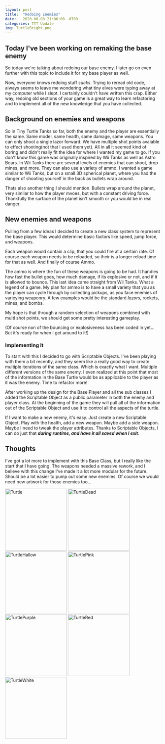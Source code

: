 ```yaml
---
layout: post
title:  "Redoing Enemies"
date:   2020-08-08 21:06:00 -0700
categories: TTT Update
img: TurtleBright.png
---
```


## Today I've been working on remaking the base enemy

So today we're talking about redoing our base enemy. I later go on even further with this topic to include it for my base player as well. 

Now, everyone knows redoing stuff *sucks*. Trying to reread old code, always seems to leave me wondering what tiny elves were typing away at my computer while I slept. I certainly couldn't have written this crap. Either way, redoing old sections of your game is a great way to learn refactoring and to implement all of the new knowledge that you have collected. 

## Background on enemies and weapons

So in Tiny Turtle Tanks so far, both the enemy and the player are essentially the same. Same model, same health, same damage, same weapons. You can only shoot a single lazor forward. We have multiple shot points avaiable to effect shooting(not that I used them yet). All in all it seemed kind of boring and didn't really fit the idea for where I wanted my game to go. If you don't know this game was originally inspired by Wii Tanks as well as Astro Bears. In Wii Tanks there are several levels of enemies that can shoot, drop mines, and more. They can also use a variety of ammo. I wanted a game similar to Wii Tanks, but on a small 3D spherical planet, where you had the danger of shooting yourself in the back as bullets wrap around.

Thats also another thing I should mention. Bullets wrap around the planet, very similar to how the player mvoes, but with a constant driving force. Thankfully the surface of the planet isn't smooth or you would be in real danger.

## New enemies and weapons

Pulling from a few ideas I decided to create a new class system to represent the base player. This would determine basic factors like speed, jump force, and weapons. 

Each weapon would contain a clip, that you could fire at a certain rate. Of course each weapon needs to be reloaded, so their is a longer reload time for that as well. And finally of course Ammo.

The ammo is where the fun of these weapons is going to be had. It handles how fast the bullet goes, how much damage, if its explosive or not, and if it is allowed to bounce. This last idea came straight from Wii Tanks. What a legend of a game. My plan for ammo is to have a small variety that you as the player can cycle through by collecting pickups, as you face enemies of varieying weaponry. A few examples would be the standard *lazors*, rockets, mines, and bombs. 

My hope is that through a random selection of weapons combined with multi shot points, we should get some pretty interesting gameplay.

(Of course non of the bouncing or explosiveness has been coded in yet... But it's ready for when I get around to it!)

### Implementing it

To start with this I decided to go with Scriptable Objects. I've been playing with them a bit recently, and they seem like a really good way to create multiple iterations of the same class. Which is exactly what I want. Multiple different versions of the same enemy. I even realized at this point that most of the information in the Base Turtle would be as applicable to the player as it was the enemy. Time to refactor more!

After working up the design for the Base Player and all the sub classes I added the Scriptable Object as a public parameter in both the enemy and player class. At the beginning of the game they will pull all of the information out of the Scriptable Object and use it to control all the aspects of the turtle.

If I want to make a new enemy, it's easy. Just create a new Scriptable Object. Play with the health, add a new weapon. Maybe add a side weapon.
Maybe I need to tweak the player attributes. Thanks to Scriptable Objects, I can do just that **_during runtime, and have it all saved when I exit_**.

## Thoughts

I've got a lot more to implement with this Base Class, but I really like the start that I have going. The weapons needed a massive rework, and I believe with this change I've made it a lot more modular for the future. Should be a lot easier to pump out some new enemies. Of course we would need new artwork for those enemies too...

<img src="../../../../../assets/images/Turtle.png" alt="Turtle" width="200">
<img src="../../../../../assets/images/TurtleDead.png" alt="TurtleDead" width="200">
<img src="../../../../../assets/images/TurtleHallow.png" alt="TurtleHallow" width="200">
<img src="../../../../../assets/images/TurtlePink.png" alt="TurtlePink" width="200">
<img src="../../../../../assets/images/TurtlePurple.png" alt="TurtlePurple" width="200">
<img src="../../../../../assets/images/TurtleRed.png" alt="TurtleRed" width="200">
<img src="../../../../../assets/images/TurtleWhite.png" alt="TurtleWhite" width="200">

[gh-p]:         https://pages.github.com/